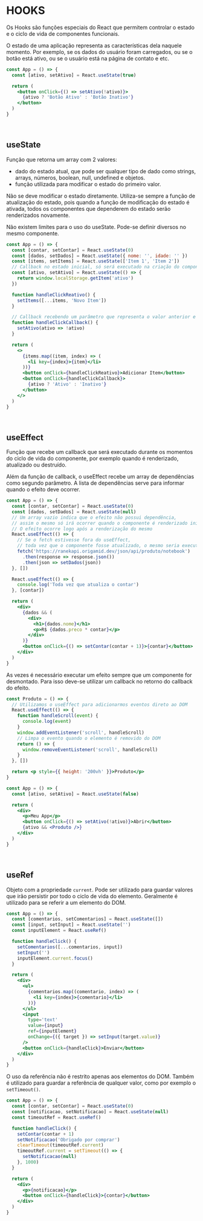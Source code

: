 # HOOKS

Os Hooks são funções especiais do React que permitem controlar o estado e o ciclo de vida de componentes funcionais.

O estado de uma aplicação representa as características dela naquele momento. Por exemplo, se os dados do usuário foram carregados, ou se o botão está ativo, ou se o usuário está na página de contato e etc.

```jsx
const App = () => {
  const [ativo, setAtivo] = React.useState(true)

  return (
    <button onClick={() => setAtivo(!ativo)}>
      {ativo ? 'Botão Ativo' : 'Botão Inativo'}
    </button>
  )
}
```

&nbsp;

## useState

Função que retorna um array com 2 valores:

- dado do estado atual, que pode ser qualquer tipo de dado como strings, arrays, números, boolean, null, undefined e objetos.
- função utilizada para modificar o estado do primeiro valor.

Não se deve modificar o estado diretamente. Utiliza-se sempre a função de atualização do estado, pois quando a função de modificação do estado é ativada, todos os componentes que dependerem do estado serão renderizados novamente.

Não existem limites para o uso do useState. Pode-se definir diversos no mesmo componente.

```jsx
const App = () => {
  const [contar, setContar] = React.useState(0)
  const [dados, setDados] = React.useState({ nome: '', idade: '' })
  const [items, setItems] = React.useState(['Item 1', 'Item 2'])
  // Callback no estado inicial, só será executado na criação do componente
  const [ativo, setAtivo] = React.useState(() => {
    return window.localStorage.getItem('ativo')
  })

  function handleClickReativo() {
    setItems([...items, 'Novo Item'])
  }

  // Callback recebendo um parâmetro que representa o valor anterior e irá modificar o estado para o valor retornado
  function handleClickCallback() {
    setAtivo(ativo => !ativo)
  }

  return (
    <>
      {items.map((item, index) => (
        <li key={index}>{item}</li>
      ))}
      <button onClick={handleClickReativo}>Adicionar Item</button>
      <button onClick={handleClickCallback}>
        {ativo ? 'Ativo' : 'Inativo'}
      </button>
    </>
  )
}
```

&nbsp;

## useEffect

Função que recebe um callback que será executado durante os momentos do ciclo de vida do componente, por exemplo quando é renderizado, atualizado ou destruído.

Além da função de callback, o useEffect recebe um array de dependências como segundo parâmetro. A lista de dependências serve para informar quando o efeito deve ocorrer.

```jsx
const App = () => {
  const [contar, setContar] = React.useState(0)
  const [dados, setDados] = React.useState(null)
  // Um array vazio indica que o efeito não possui dependência,
  // assim o mesmo só irá ocorrer quando o componente é renderizado inicialmente.
  // O efeito ocorre logo após a renderização do mesmo
  React.useEffect(() => {
    // Se o fetch estivesse fora do useEffect,
    // toda vez que o componente fosse atualizado, o mesmo seria executado.
    fetch('https://ranekapi.origamid.dev/json/api/produto/notebook')
      .then(response => response.json())
      .then(json => setDados(json))
  }, [])

  React.useEffect(() => {
    console.log('Toda vez que atualiza o contar')
  }, [contar])

  return (
    <div>
      {dados && (
        <div>
          <h1>{dados.nome}</h1>
          <p>R$ {dados.preco * contar}</p>
        </div>
      )}
      <button onClick={() => setContar(contar + 1)}>{contar}</button>
    </div>
  )
}
```

As vezes é necessário executar um efeito sempre que um componente for desmontado. Para isso deve-se utilizar um callback no retorno do callback do efeito.

```jsx
const Produto = () => {
  // Utilizamos o useEffect para adicionarmos eventos direto ao DOM
  React.useEffect(() => {
    function handleScroll(event) {
      console.log(event)
    }
    window.addEventListener('scroll', handleScroll)
    // Limpa o evento quando o elemento é removido do DOM
    return () => {
      window.removeEventListener('scroll', handleScroll)
    }
  }, [])

  return <p style={{ height: '200vh' }}>Produto</p>
}

const App = () => {
  const [ativo, setAtivo] = React.useState(false)

  return (
    <div>
      <p>Meu App</p>
      <button onClick={() => setAtivo(!ativo)}>Abrir</button>
      {ativo && <Produto />}
    </div>
  )
}
```

&nbsp;

## useRef

Objeto com a propriedade `current`. Pode ser utilizado para guardar valores que irão persistir por todo o ciclo de vida do elemento. Geralmente é utilizado para se referir a um elemento do DOM.

```jsx
const App = () => {
  const [comentarios, setComentarios] = React.useState([])
  const [input, setInput] = React.useState('')
  const inputElement = React.useRef()

  function handleClick() {
    setComentarios([...comentarios, input])
    setInput('')
    inputElement.current.focus()
  }

  return (
    <div>
      <ul>
        {comentarios.map((comentario, index) => (
          <li key={index}>{comentario}</li>
        ))}
      </ul>
      <input
        type='text'
        value={input}
        ref={inputElement}
        onChange={({ target }) => setInput(target.value)}
      />
      <button onClick={handleClick}>Enviar</button>
    </div>
  )
}
```

O uso da referência não é restrito apenas aos elementos do DOM. Também é utilizado para guardar a referência de qualquer valor, como por exemplo o `setTimeout()`.

```jsx
const App = () => {
  const [contar, setContar] = React.useState(0)
  const [notificacao, setNotificacao] = React.useState(null)
  const timeoutRef = React.useRef()

  function handleClick() {
    setContar(contar + 1)
    setNotificacao('Obrigado por comprar')
    clearTimeout(timeoutRef.current)
    timeoutRef.current = setTimeout(() => {
      setNotificacao(null)
    }, 1000)
  }

  return (
    <div>
      <p>{notificacao}</p>
      <button onClick={handleClick}>{contar}</button>
    </div>
  )
}
```

&nbsp;
